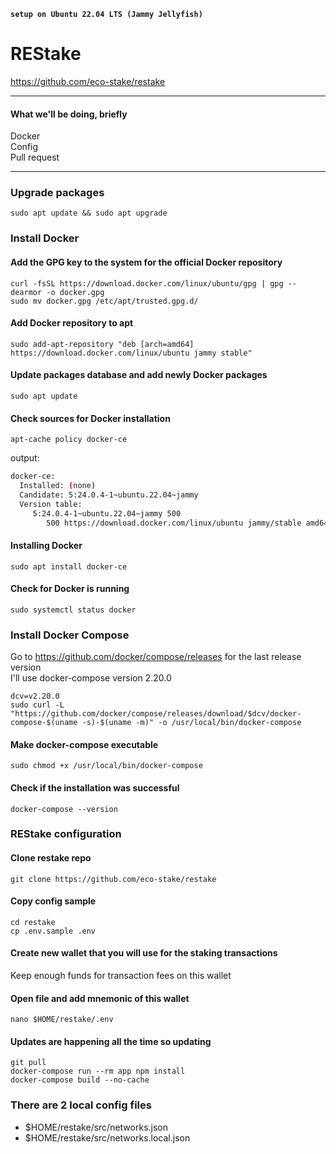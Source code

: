 **`setup on Ubuntu 22.04 LTS (Jammy Jellyfish)`**
# REStake

https://github.com/eco-stake/restake
____
#### What we'll be doing, briefly
Docker    
Config    
Pull request    
____

### Upgrade packages
```
sudo apt update && sudo apt upgrade
```

### Install Docker
#### Add the GPG key to the system for the official Docker repository 
```
curl -fsSL https://download.docker.com/linux/ubuntu/gpg | gpg --dearmor -o docker.gpg
sudo mv docker.gpg /etc/apt/trusted.gpg.d/
```

#### Add Docker repository to apt
```
sudo add-apt-repository "deb [arch=amd64] https://download.docker.com/linux/ubuntu jammy stable"
```

#### Update packages database and add newly Docker packages
```
sudo apt update
```

#### Check sources for Docker installation
```
apt-cache policy docker-ce
```
output:    
```bash
docker-ce:
  Installed: (none)
  Candidate: 5:24.0.4-1~ubuntu.22.04~jammy
  Version table:
     5:24.0.4-1~ubuntu.22.04~jammy 500
        500 https://download.docker.com/linux/ubuntu jammy/stable amd64 Packages    
```

#### Installing Docker
```
sudo apt install docker-ce
```

#### Check for Docker is running
```
sudo systemctl status docker
```

### Install Docker Compose
Go to https://github.com/docker/compose/releases for the last release version    
I'll use docker-compose version 2.20.0
```
dcv=v2.20.0
sudo curl -L "https://github.com/docker/compose/releases/download/$dcv/docker-compose-$(uname -s)-$(uname -m)" -o /usr/local/bin/docker-compose
```

#### Make docker-compose executable
```
sudo chmod +x /usr/local/bin/docker-compose
```

#### Check if the installation was successful
```
docker-compose --version
```

### REStake configuration
#### Clone restake repo
```
git clone https://github.com/eco-stake/restake
```

#### Copy config sample
```
cd restake
cp .env.sample .env
```

#### Create new wallet that you will use for the staking transactions
Keep enough funds for transaction fees on this wallet
#### Open file and add mnemonic of this wallet
```
nano $HOME/restake/.env
```

#### Updates are happening all the time so updating
```
git pull
docker-compose run --rm app npm install
docker-compose build --no-cache
```

### There are 2 local config files
- $HOME/restake/src/networks.json
- $HOME/restake/src/networks.local.json

```

```

###
```

```

###
```

```

###
```

```
